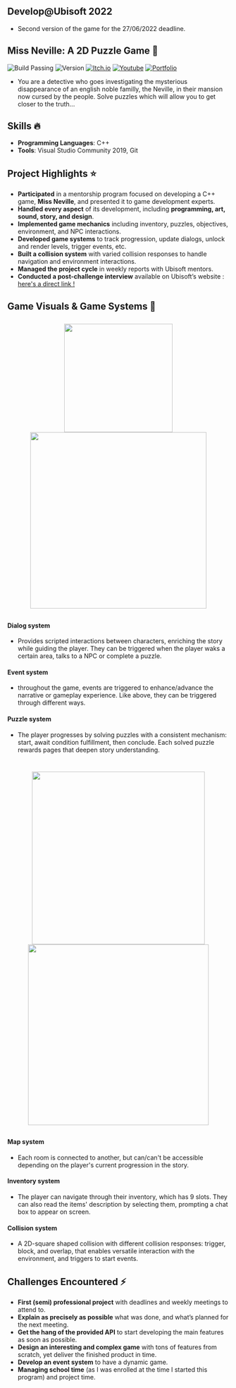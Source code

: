 ## Develop@Ubisoft 2022
  - Second version of the game for the 27/06/2022 deadline.

## Miss Neville: A 2D Puzzle Game 🧩
![Build Passing](https://img.shields.io/badge/build-passing-brightgreen)
![Version](https://img.shields.io/badge/version-2.0.0-blue)
[![Itch.io](https://img.shields.io/badge/download-itch.io-%23e3326d)](https://itaruf.itch.io/miss-neville)
[![Youtube](https://img.shields.io/badge/demo-youtube-%23db1818)](https://www.youtube.com/watch?v=Mg9MkwpjBAU)
[![Portfolio](https://img.shields.io/badge/details-personal%20website-%235203fc)](https://itaruf.github.io/projects.html)

- You are a detective who goes investigating the mysterious disappearance of an english noble familly, the Neville, in their mansion now cursed by the people. Solve puzzles which will allow you to get closer to the truth...

## Skills :fire:
- **Programming Languages**: C++
- **Tools**: Visual Studio Community 2019, Git

## Project Highlights ⭐ 
- **Participated** in a mentorship program focused on developing a C++ game, **Miss Neville**, and presented it to game development experts.
- **Handled every aspect** of its development, including **programming, art, sound, story, and design**.
- **Implemented game mechanics** including inventory, puzzles, objectives, environment, and NPC interactions.
- **Developed game systems** to track progression, update dialogs, unlock and render levels, trigger events, etc.
- **Built a collision system** with varied collision responses to handle navigation and environment interactions.
- **Managed the project cycle** in weekly reports with Ubisoft mentors.
- **Conducted a post-challenge interview** available on Ubisoft’s website : [here's a direct link !](https://www.ubisoft.com/en-us/company/careers/interns-graduates/articles/imane-taruf-gameplay-programmer)

## Game Visuals & Game Systems 🎲 
<div style="display: flex; flex-wrap: wrap; justify-content: center; align-items: center;">
  <div style="margin: 10px; text-align: center;">
    <img src="https://media.giphy.com/media/4FAYugZa9sY9r9vEw2/giphy.gif" style="display: block; margin: auto;" width="246" />
    <img src="https://media.giphy.com/media/XtCaFbDTnot4LhiSNs/giphy.gif" style="display: block; margin: auto;" width="400" />
  </div>
</div>
<h4>Dialog system</h4>
<ul>
  <li>
    Provides scripted interactions between characters, enriching the story while guiding the player. They can be triggered when the player waks a certain area, talks to a NPC or complete a puzzle.
  </li>
</ul>
</ul>
<h4>Event system</h4>
<ul>
  <li>
    throughout the game, events are triggered to enhance/advance the narrative or gameplay experience. Like above, they can be triggered through different ways.
  </li> 
</ul>
<h4>Puzzle system</h4>
<ul>
  <li>
  The player progresses by solving puzzles with a consistent mechanism: start, await condition fulfillment, then conclude. Each solved puzzle rewards pages that deepen story understanding.
  </li> 
</ul>
<br>
<div style="display: flex; flex-wrap: wrap; justify-content: center; align-items: center;">
  <div style="margin: 10px; text-align: center;">
    <img src="https://media.giphy.com/media/v1.Y2lkPTc5MGI3NjExMmhqeXoxcHgwYmV0ZnZyODBscnA5Nmd3MWJlM3Q3emZtN2phMHVteCZlcD12MV9pbnRlcm5hbF9naWZfYnlfaWQmY3Q9Zw/F2QvJD7fVaq5x9A57o/giphy.gif" style="display: block; margin: auto;" width="392" />
    <img src="https://media.giphy.com/media/WPanaEqHygj4wlT0h9/giphy.gif" style="display: block; margin: auto;" width="410" />
  </div>
</div>
<h4>Map system</h4>
<ul>
  <li>
    Each room is connected to another, but can/can't be accessible depending on the player's current progression in the story.
  </li>
</ul>
<h4>Inventory system</h4>
<ul>
  <li>
    The player can navigate through their inventory, which has 9 slots. They can also read the items' description by selecting them, prompting a chat box to appear on screen.
  </li> 
</ul>
<h4>Collision system</h4>
<ul>
  <li>
   A 2D-square shaped collision with different collision responses: trigger, block, and overlap, that enables versatile interaction with the environment, and triggers to start events.
  </li> 
</ul>

## Challenges Encountered ⚡
- **First (semi) professional project** with deadlines and weekly meetings to attend to.
- **Explain as precisely as possible** what was done, and what’s planned for the next meeting.
- **Get the hang of the provided API** to start developing the main features as soon as possible.
- **Design an interesting and complex game** with tons of features from scratch, yet deliver the finished product in time.
- **Develop an event system** to have a dynamic game.
- **Managing school time** (as I was enrolled at the time I started this program) and project time.
